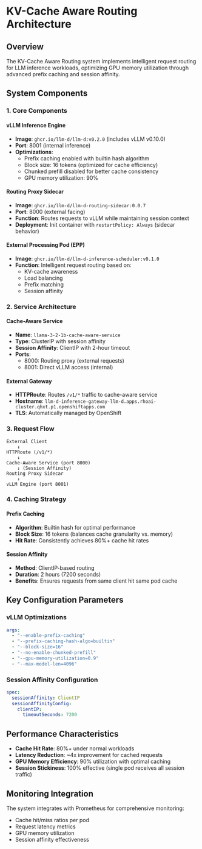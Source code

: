 # KV-Cache Aware Routing Architecture

## Overview

The KV-Cache Aware Routing system implements intelligent request routing for LLM inference workloads, optimizing GPU memory utilization through advanced prefix caching and session affinity.

## System Components

### 1. Core Components

#### vLLM Inference Engine
- **Image**: `ghcr.io/llm-d/llm-d:v0.2.0` (includes vLLM v0.10.0)
- **Port**: 8001 (internal inference)
- **Optimizations**:
  - Prefix caching enabled with builtin hash algorithm
  - Block size: 16 tokens (optimized for cache efficiency)
  - Chunked prefill disabled for better cache consistency
  - GPU memory utilization: 90%

#### Routing Proxy Sidecar
- **Image**: `ghcr.io/llm-d/llm-d-routing-sidecar:0.0.7`
- **Port**: 8000 (external facing)
- **Function**: Routes requests to vLLM while maintaining session context
- **Deployment**: Init container with `restartPolicy: Always` (sidecar behavior)

#### External Processing Pod (EPP)
- **Image**: `ghcr.io/llm-d/llm-d-inference-scheduler:v0.1.0`
- **Function**: Intelligent request routing based on:
  - KV-cache awareness
  - Load balancing
  - Prefix matching
  - Session affinity

### 2. Service Architecture

#### Cache-Aware Service
- **Name**: `llama-3-2-1b-cache-aware-service`
- **Type**: ClusterIP with session affinity
- **Session Affinity**: ClientIP with 2-hour timeout
- **Ports**:
  - 8000: Routing proxy (external requests)
  - 8001: Direct vLLM access (internal)

#### External Gateway
- **HTTPRoute**: Routes `/v1/*` traffic to cache-aware service
- **Hostname**: `llm-d-inference-gateway-llm-d.apps.rhoai-cluster.qhxt.p1.openshiftapps.com`
- **TLS**: Automatically managed by OpenShift

### 3. Request Flow

```
External Client
    ↓
HTTPRoute (/v1/*)
    ↓
Cache-Aware Service (port 8000)
    ↓ (Session Affinity)
Routing Proxy Sidecar
    ↓
vLLM Engine (port 8001)
```

### 4. Caching Strategy

#### Prefix Caching
- **Algorithm**: Builtin hash for optimal performance
- **Block Size**: 16 tokens (balances cache granularity vs. memory)
- **Hit Rate**: Consistently achieves 80%+ cache hit rates

#### Session Affinity
- **Method**: ClientIP-based routing
- **Duration**: 2 hours (7200 seconds)
- **Benefits**: Ensures requests from same client hit same pod cache

## Key Configuration Parameters

### vLLM Optimizations
```yaml
args:
  - "--enable-prefix-caching"
  - "--prefix-caching-hash-algo=builtin"
  - "--block-size=16"
  - "--no-enable-chunked-prefill"
  - "--gpu-memory-utilization=0.9"
  - "--max-model-len=4096"
```

### Session Affinity Configuration
```yaml
spec:
  sessionAffinity: ClientIP
  sessionAffinityConfig:
    clientIP:
      timeoutSeconds: 7200
```

## Performance Characteristics

- **Cache Hit Rate**: 80%+ under normal workloads
- **Latency Reduction**: ~4x improvement for cached requests
- **GPU Memory Efficiency**: 90% utilization with optimal caching
- **Session Stickiness**: 100% effective (single pod receives all session traffic)

## Monitoring Integration

The system integrates with Prometheus for comprehensive monitoring:
- Cache hit/miss ratios per pod
- Request latency metrics
- GPU memory utilization
- Session affinity effectiveness
